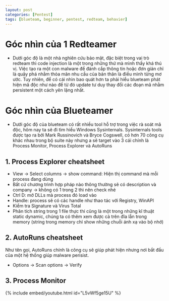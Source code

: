 ```yaml
---
layout: post
categories: [Pentest]
tags: [blueteam, beginner, pentest, redteam, behavier]
---
```


# Góc nhìn của 1 Redteamer

- Dưới góc độ là một nhà nghiên cứu bảo mật, đặc biệt trong vai trò redteam thì code injection là một trong những thứ mà mình thấy khá thú vị. Việc tạo ra một con malware để đánh cắp thông tin hoặc đơn giản chỉ là quậy phá nhằm thỏa mãn nhu cầu của bản thân là điều mình từng mơ ước. Tuy nhiên, để có cái nhìn bao quát hơn ta phải hiểu blueteam phát hiện mã độc như nào để từ đó update tư duy thay đổi các đoạn mã nhằm persistent một cách yên lặng nhất.

# Góc nhìn của Blueteamer

- Dưới góc độ của blueteam có rất nhiều tool hỗ trợ trong việc rà soát mã độc, hôm nay ta sẽ đi tìm hiểu Windows Sysinternals. Sysinternals tools được tạo ra bởi Mark Russinovich và Bryce Cogswell, có hơn 70 công cụ khác nhau trong bộ suite này nhưng a sẽ target vào 3 cái chính là Process Monitor, Process Explorer và AutoRuns

## 1. Process Explorer cheatsheet
+ View -> Select columns -> show command: Hiện thị command mà mỗi process đang dùng
+ Bất cứ chương trình hợp pháp nào thông thường sẽ có description và company -> không có 1 trong 2 thì nên check nhé
+ Ctrl D: mở DLLs mà process đó load vào 
+ Handle:  process sẽ có các handle như thao tác với Registry, WinAPI
+ Kiểm tra Signature và Virus Total
+ Phân tích string trong 1 file thực thi cũng là một trong những kĩ thuật static dynamic, chúng ta có thêm xem được cả trên đĩa lẫn trong memory (string trong memory chỉ show những chuỗi ánh xạ vào bộ nhớ)

## 2. AutoRuns cheatsheet

Như tên gọi, AutoRuns chính là công cụ sẽ giúp phát hiện nhưng nơi bắt đầu của một hệ thống giúp malware perisist.
+ Options -> Scan options -> Verify

## 3. Process Monitor

{% include embed/youtube.html id="L5vWf5ge15U" %}


